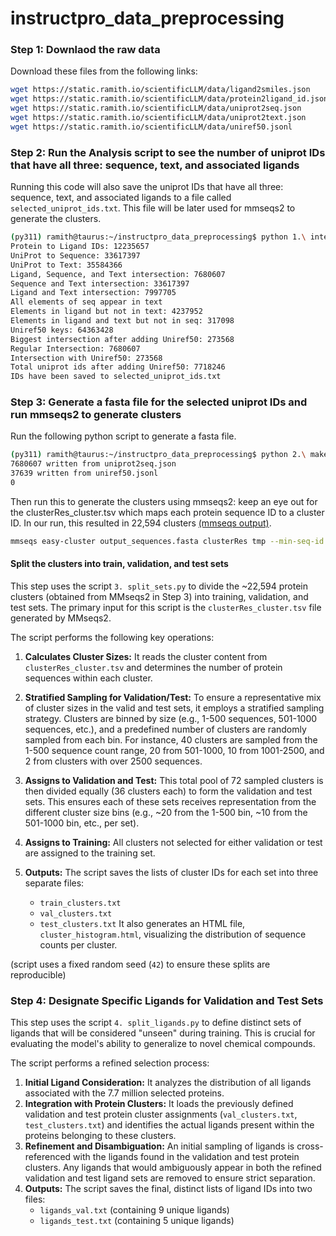 # instructpro_data_preprocessing

### Step 1: Downlaod the raw data

Download these files from the following links:
```bash
wget https://static.ramith.io/scientificLLM/data/ligand2smiles.json
wget https://static.ramith.io/scientificLLM/data/protein2ligand_id.json
wget https://static.ramith.io/scientificLLM/data/uniprot2seq.json
wget https://static.ramith.io/scientificLLM/data/uniprot2text.json
wget https://static.ramith.io/scientificLLM/data/uniref50.jsonl
```

### Step 2: Run the Analysis script to see the number of uniprot IDs that have all three: sequence, text, and associated ligands

Running this code will also save the uniprot IDs that have all three: sequence, text, and associated ligands to a file called `selected_uniprot_ids.txt`. This file will be later used for mmseqs2 to generate the clusters.

```bash
(py311) ramith@taurus:~/instructpro_data_preprocessing$ python 1.\ intersection_curation.py 
Protein to Ligand IDs: 12235657
UniProt to Sequence: 33617397
UniProt to Text: 35584366
Ligand, Sequence, and Text intersection: 7680607
Sequence and Text intersection: 33617397
Ligand and Text intersection: 7997705
All elements of seq appear in text
Elements in ligand but not in text: 4237952
Elements in ligand and text but not in seq: 317098
Uniref50 keys: 64363428
Biggest intersection after adding Uniref50: 273568
Regular Intersection: 7680607
Intersection with Uniref50: 273568
Total uniprot ids after adding Uniref50: 7718246
IDs have been saved to selected_uniprot_ids.txt
```

### Step 3: Generate a fasta file for the selected uniprot IDs and run mmseqs2 to generate clusters

Run the following python script to generate a fasta file.

```bash
(py311) ramith@taurus:~/instructpro_data_preprocessing$ python 2.\ make_fasta.py 
7680607 written from uniprot2seq.json
37639 written from uniref50.jsonl
0
```

Then run this to generate the clusters using mmseqs2: keep an eye out for the clusterRes_cluster.tsv which maps each protein sequence ID to a cluster ID. In our run, this resulted in 22,594 clusters [(mmseqs output)](https://static.ramith.io/scientificLLM/mmseqs2_attemp2.txt).

```bash
mmseqs easy-cluster output_sequences.fasta clusterRes tmp --min-seq-id 0.3 -c 0.8 --cov-mode 1
```

#### Split the clusters into train, validation, and test sets

This step uses the script `3. split_sets.py` to divide the ~22,594 protein clusters (obtained from MMseqs2 in Step 3) into training, validation, and test sets. The primary input for this script is the `clusterRes_cluster.tsv` file generated by MMseqs2.

The script performs the following key operations:
1.  **Calculates Cluster Sizes:** It reads the cluster content from `clusterRes_cluster.tsv` and determines the number of protein sequences within each cluster.

2.  **Stratified Sampling for Validation/Test:** To ensure a representative mix of cluster sizes in the valid and test sets, it employs a stratified sampling strategy. Clusters are binned by size (e.g., 1-500 sequences, 501-1000 sequences, etc.), and a predefined number of clusters are randomly sampled from each bin. For instance, 40 clusters are sampled from the 1-500 sequence count range, 20 from 501-1000, 10 from 1001-2500, and 2 from clusters with over 2500 sequences.

3.  **Assigns to Validation and Test:** This total pool of 72 sampled clusters is then divided equally (36 clusters each) to form the validation and test sets. This ensures each of these sets receives representation from the different cluster size bins (e.g., ~20 from the 1-500 bin, ~10 from the 501-1000 bin, etc., per set).

4.  **Assigns to Training:** All clusters not selected for either validation or test are assigned to the training set.

5.  **Outputs:** The script saves the lists of cluster IDs for each set into three separate files:
    * `train_clusters.txt`
    * `val_clusters.txt`
    * `test_clusters.txt`
    It also generates an HTML file, `cluster_histogram.html`, visualizing the distribution of sequence counts per cluster.

(script uses a fixed random seed (`42`) to ensure these splits are reproducible)

### Step 4: Designate Specific Ligands for Validation and Test Sets

This step uses the script `4. split_ligands.py` to define distinct sets of ligands that will be considered "unseen" during training. This is crucial for evaluating the model's ability to generalize to novel chemical compounds.

The script performs a refined selection process:

1.  **Initial Ligand Consideration:** It analyzes the distribution of all ligands associated with the 7.7 million selected proteins.
2.  **Integration with Protein Clusters:** It loads the previously defined validation and test protein cluster assignments (`val_clusters.txt`, `test_clusters.txt`) and identifies the actual ligands present within the proteins belonging to these clusters.
3.  **Refinement and Disambiguation:** An initial sampling of ligands is cross-referenced with the ligands found in the validation and test protein clusters. Any ligands that would ambiguously appear in both the refined validation and test ligand sets are removed to ensure strict separation.
4.  **Outputs:** The script saves the final, distinct lists of ligand IDs into two files:
    * `ligands_val.txt` (containing 9 unique ligands)
    * `ligands_test.txt` (containing 5 unique ligands)

